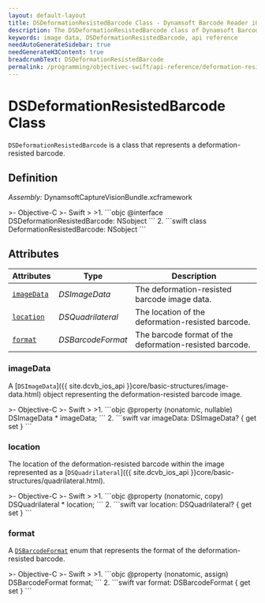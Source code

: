 ```yaml
---
layout: default-layout
title: DSDeformationResistedBarcode Class - Dynamsoft Barcode Reader iOS Edition
description: The DSDeformationResistedBarcode class of Dynamsoft Barcode Reader iOS edition represents a deformation resisted barcode with its location, format and the image data.
keywords: image data, DSDeformationResistedBarcode, api reference
needAutoGenerateSidebar: true
needGenerateH3Content: true
breadcrumbText: DSDeformationResistedBarcode
permalink: /programming/objectivec-swift/api-reference/deformation-resisted-barcode.html
---
```


# DSDeformationResistedBarcode Class

`DSDeformationResistedBarcode` is a class that represents a deformation-resisted barcode.

## Definition

*Assembly:* DynamsoftCaptureVisionBundle.xcframework

<div class="sample-code-prefix"></div>
>- Objective-C
>- Swift
>
>1. 
```objc
@interface DSDeformationResistedBarcode: NSobject
```
2. 
```swift
class DeformationResistedBarcode: NSobject
```

## Attributes

| Attributes    | Type | Description |
| ------------- | ---- | ----------- |
| [`imageData`](#imagedata) | *DSImageData* | The deformation-resisted barcode image data. |
| [`location`](#location) | *DSQuadrilateral* | The location of the deformation-resisted barcode. |
| [`format`](#format) | *DSBarcodeFormat* | The barcode format of the deformation-resisted barcode. |

### imageData

A [`DSImageData`]({{ site.dcvb_ios_api }}core/basic-structures/image-data.html) object representing the deformation-resisted barcode image.

<div class="sample-code-prefix"></div>
>- Objective-C
>- Swift
>
>1. 
```objc
@property (nonatomic, nullable) DSImageData * imageData;
```
2. 
```swift
var imageData: DSImageData? { get set }
```

### location

The location of the deformation-resisted barcode within the image represented as a [`DSQuadrilateral`]({{ site.dcvb_ios_api }}core/basic-structures/quadrilateral.html).

<div class="sample-code-prefix"></div>
>- Objective-C
>- Swift
>
>1. 
```objc
@property (nonatomic, copy) DSQuadrilateral * location;
```
2. 
```swift
var location: DSQuadrilateral? { get set }
```

### format

A [`DSBarcodeFormat`]({{site.dcvb_enumerations}}barcode-reader/barcode-format.html?lang=objc,swift) enum that represents the format of the deformation-resisted barcode.

<div class="sample-code-prefix"></div>
>- Objective-C
>- Swift
>
>1. 
```objc
@property (nonatomic, assign) DSBarcodeFormat format;
```
2. 
```swift
var format: DSBarcodeFormat { get set }
```
